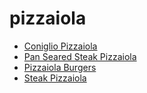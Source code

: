 # pizzaiola

 * [Coniglio Pizzaiola](index/c/coniglio-pizzaiola-368958.json)
 * [Pan Seared Steak Pizzaiola](index/p/pan-seared-steak-pizzaiola-352031.json)
 * [Pizzaiola Burgers](index/p/pizzaiola-burgers-106605.json)
 * [Steak Pizzaiola](index/s/steak-pizzaiola-234265.json)
